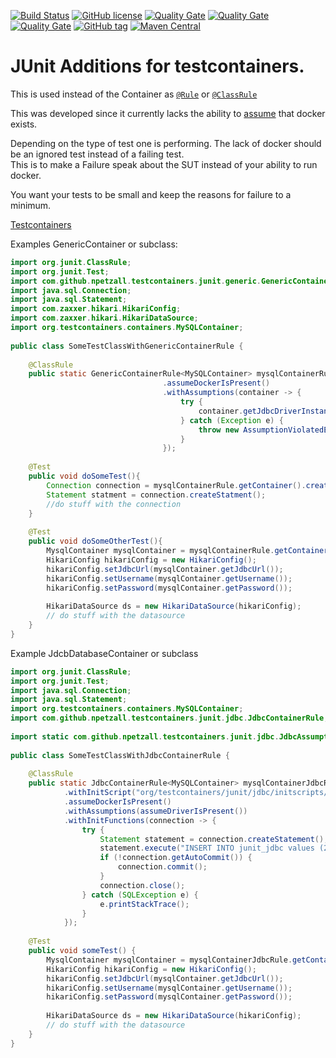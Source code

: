 [![Build Status](https://travis-ci.org/npetzall/testcontainers-junit.svg?branch=master)](https://travis-ci.org/npetzall/testcontainers-junit)
[![GitHub license](https://img.shields.io/badge/license-MIT-blue.svg)](https://raw.githubusercontent.com/npetzall/testcontainers-junit/master/LICENSE.md)
[![Quality Gate](https://sonarcloud.io/api/badges/measure?key=com.github.npetzall.testcontainers.junit%3Ajunit-parent&metric=ncloc)](https://sonarcloud.io/component_measures/metric/ncloc/list?id=com.github.npetzall.testcontainers.junit%3Ajunit-parent)
[![Quality Gate](https://sonarcloud.io/api/badges/measure?key=com.github.npetzall.testcontainers.junit%3Ajunit-parent&metric=coverage)](https://sonarcloud.io/component_measures/metric/coverage/list?id=com.github.npetzall.testcontainers.junit%3Ajunit-parent)
[![Quality Gate](https://sonarcloud.io/api/badges/measure?key=com.github.npetzall.testcontainers.junit%3Ajunit-parent&metric=violations)](https://sonarcloud.io/project/issues?id=com.github.npetzall.testcontainers.junit%3Ajunit-parent&resolved=false)
[![GitHub tag](https://img.shields.io/github/tag/npetzall/testcontainers-junit.svg)](https://github.com/npetzall/testcontainers-junit/tags)
[![Maven Central](https://img.shields.io/maven-central/v/com.github.npetzall.testcontainers.junit/junit-parent.svg)](https://search.maven.org/#search%7Cga%7C1%7Cg%3A%22com.github.npetzall.testcontainers.junit%22)  
# JUnit Additions for testcontainers.

This is used instead of the Container as [`@Rule`](http://junit.org/junit4/javadoc/latest/org/junit/Rule.html) or [`@ClassRule`](http://junit.org/junit4/javadoc/latest/org/junit/ClassRule.html)

This was developed since it currently lacks the ability to [assume](http://junit.org/junit4/javadoc/latest/org/junit/Assume.html) that docker exists.

Depending on the type of test one is performing. The lack of docker should be an ignored test instead of a failing test.  
This is to make a Failure speak about the SUT instead of your ability to run docker.

You want your tests to be small and keep the reasons for failure to a minimum.

[Testcontainers](https://github.com/testcontainers/testcontainers-java)

Examples GenericContainer or subclass:
```java
import org.junit.ClassRule;
import org.junit.Test;
import com.github.npetzall.testcontainers.junit.generic.GenericContainerRule;
import java.sql.Connection;
import java.sql.Statement;
import com.zaxxer.hikari.HikariConfig;
import com.zaxxer.hikari.HikariDataSource;
import org.testcontainers.containers.MySQLContainer;
  
public class SomeTestClassWithGenericContainerRule {  
  
    @ClassRule
    public static GenericContainerRule<MySQLContainer> mysqlContainerRule = new GenericContainerRule<>(() -> new MySQLContainer())
                                  .assumeDockerIsPresent()
                                  .withAssumptions(container -> {
                                      try {
                                          container.getJdbcDriverInstance();
                                      } catch (Exception e) {
                                          throw new AssumptionViolatedException("No driver");
                                      }
                                  });
    
    @Test
    public void doSomeTest(){
        Connection connection = mysqlContainerRule.getContainer().createConnetion("");
        Statement statment = connection.createStatment();
        //do stuff with the connection
    }
      
    @Test
    public void doSomeOtherTest(){
        MysqlContainer mysqlContainer = mysqlContainerRule.getContainer();
        HikariConfig hikariConfig = new HikariConfig();
        hikariConfig.setJdbcUrl(mysqlContainer.getJdbcUrl());
        hikariConfig.setUsername(mysqlContainer.getUsername());
        hikariConfig.setPassword(mysqlContainer.getPassword());
    
        HikariDataSource ds = new HikariDataSource(hikariConfig);
        // do stuff with the datasource
    }
}
```

Example JdcbDatabaseContainer or subclass
```java
import org.junit.ClassRule;
import org.junit.Test;
import java.sql.Connection;
import java.sql.Statement;
import org.testcontainers.containers.MySQLContainer;
import com.github.npetzall.testcontainers.junit.jdbc.JdbcContainerRule;
  
import static com.github.npetzall.testcontainers.junit.jdbc.JdbcAssumptions.assumeDriverIsPresent;
  
public class SomeTestClassWithJdbcContainerRule {
    
    @ClassRule
    public static JdbcContainerRule<MySQLContainer> mysqlContainerJdbcRule = new JdbcContainerRule<>(() -> new MySQLContainer())
            .withInitScript("org/testcontainers/junit/jdbc/initscripts/mysqlInitScript.sql")
            .assumeDockerIsPresent()
            .withAssumptions(assumeDriverIsPresent())
            .withInitFunctions(connection -> {
                try {
                    Statement statement = connection.createStatement();
                    statement.execute("INSERT INTO junit_jdbc values (2, 'added by function');");
                    if (!connection.getAutoCommit()) {
                        connection.commit();
                    }
                    connection.close();
                } catch (SQLException e) {
                    e.printStackTrace();
                }
            });
    
    @Test
    public void someTest() {
        MysqlContainer mysqlContainer = mysqlContainerJdbcRule.getContainer();
        HikariConfig hikariConfig = new HikariConfig();
        hikariConfig.setJdbcUrl(mysqlContainer.getJdbcUrl());
        hikariConfig.setUsername(mysqlContainer.getUsername());
        hikariConfig.setPassword(mysqlContainer.getPassword());
    
        HikariDataSource ds = new HikariDataSource(hikariConfig);
        // do stuff with the datasource
    }
}
```
